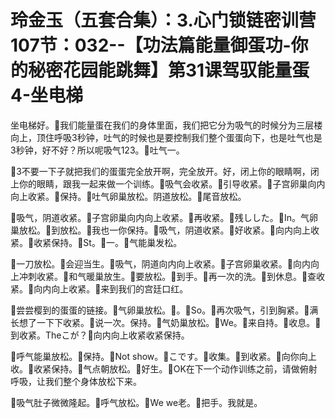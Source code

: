# 玲金玉（五套合集）：3.心门锁链密训营 107节：032--【功法篇能量御蛋功-你的秘密花园能跳舞】第31课驾驭能量蛋4-坐电梯

坐电梯好。🎼我们能量蛋在我们的身体里面，我们把它分为吸气的时候分为三层楼向上，顶住呼吸3秒钟，吐气的时候也是要控制我们整个蛋蛋向下，也是吐气也是3秒钟，好不好？所以呢吸气123。🎼吐气一。

🎼3不要一下子就把我们的蛋蛋完全放开啊，完全放开。好，闭上你的眼睛啊，闭上你的眼睛，跟我一起来做一个训练。🎼吸气会收紧。🎼引导收紧。🎼子宫卵巢向内向上收紧。🎼保持。🎼吐气卵巢放松。阴道放松。🎼尾音放松。

🎼吸气，阴道收紧。🎼子宫卵巢向内向上收紧。🎼再收紧。🎼残しした。🎼In。气卵巢放松。🎼到放松。🎼我也一你保持。🎼吸气，阴道收紧。🎼好收紧。🎼向内向上收紧。🎼收紧保持。🎼St。🎼一。🎼气能巢发松。

🎼一刀放松。🎼会迎当生。🎼吸气，阴道向内向上收紧。🎼子宫卵巢收紧。🎼向内向上冲刺收紧。🎼和气暖巢放生。🎼要放松。🎼到手。🎼再一次的洗。🎼到休息。🎼查收紧。🎼向内向上收紧。🎼来到我们的宫廷口红。

🎼尝尝樱到的蛋蛋的链接。🎼气卵巢放松。🎼。🎼So。🎼再次吸气，引到胸紧。🎼满长想了一下下收紧。🎼说一次。保持。🎼气奶巢放松。🎼We。🎼来自持。🎼收息。🎼到收紧。Theこが？🎼向内向上收紧收紧保持。

🎼呼气能巢放松。🎼保持。🎼Not show。🎼こです。🎼收集。🎼到收紧。🎼向你向上收。🎼收紧保持。🎼气点朝放松。🎼好生。🎼OK在下一个动作训练之前，请做俯射呼吸，让我们整个身体放松下来。

🎼吸气肚子微微隆起。🎼呼气放松。🎼We we老。🎼把手。我就是。